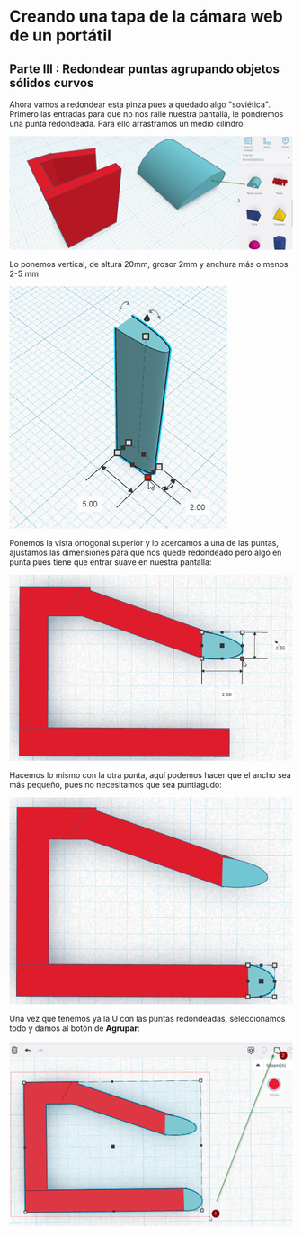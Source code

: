 # Creando una tapa de la cámara web de un portátil
## Parte III : Redondear puntas agrupando objetos sólidos curvos

Ahora vamos a redondear esta pinza pues a quedado algo "soviética". Primero las entradas para que no nos ralle nuestra pantalla, le pondremos una punta redondeada. Para ello arrastramos un medio cilindro:

![](/assets/14.png)

Lo ponemos vertical, de altura 20mm, grosor 2mm y anchura más o menos 2-5 mm

![](/assets/15.png)

Ponemos la vista ortogonal superior y lo acercamos a una de las puntas, ajustamos las dimensiones para que nos quede redondeado pero algo en punta pues tiene que entrar suave en nuestra pantalla:

![](/assets/16.png)

Hacemos lo mismo con la otra punta, aquí podemos hacer que el ancho sea más pequeño, pues no necesitamos que sea puntiagudo:

![](/assets/17.png)

Una vez que tenemos ya la U con las puntas redondeadas, seleccionamos todo y damos al botón de **Agrupar**:

![](/assets/18.png)
